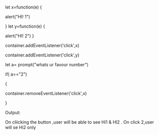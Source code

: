 let x=function(e) {


  alert("HI! 1")
  
}
 let y=function(e) {

  alert("HI! 2")
}

container.addEventListener('click',x)

container.addEventListener('click',y)

let a= prompt("whats ur favour number")

if( a=="2")

{

  container.removeEventListener('click',x)
  
}

Output: 

On cliicking the button ,user will be able to see Hi1 & HI2 .
On click 2,user will se Hi2 only
